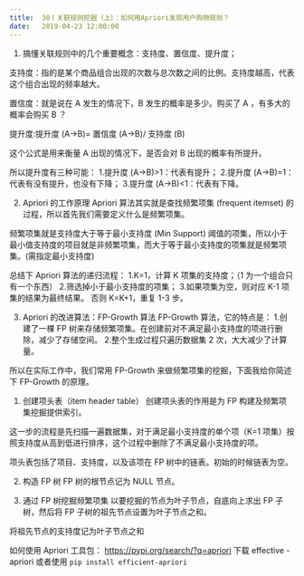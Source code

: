 ```yaml
---             
title:  30丨关联规则挖掘（上）：如何用Apriori发现用户购物规则？
date:   2019-04-23 12:00:00
---
```


1. 搞懂关联规则中的几个重要概念：支持度、置信度、提升度；


支持度：指的是某个商品组合出现的次数与总次数之间的比例。支持度越高，代表这个组合出现的频率越大。

置信度：就是说在 A 发生的情况下，B 发生的概率是多少。购买了 A ，有多大的概率会购买 B ？

提升度:提升度 (A→B)= 置信度 (A→B)/ 支持度 (B)

这个公式是用来衡量 A 出现的情况下，是否会对 B 出现的概率有所提升。

所以提升度有三种可能：
1.提升度 (A→B)>1：代表有提升；
2.提升度 (A→B)=1：代表有没有提升，也没有下降；
3.提升度 (A→B)<1：代表有下降。

2. Apriori 的工作原理
Apriori 算法其实就是查找频繁项集 (frequent itemset) 的过程，所以首先我们需要定义什么是频繁项集。

频繁项集就是支持度大于等于最小支持度 (Min Support) 阈值的项集，所以小于最小值支持度的项目就是非频繁项集，而大于等于最小支持度的项集就是频繁项集。(需指定最小支持度)

总结下 Apriori 算法的递归流程：
1.K=1，计算 K 项集的支持度；（1 为一个组合只有一个东西）
2.筛选掉小于最小支持度的项集；
3.如果项集为空，则对应 K-1 项集的结果为最终结果。
否则 K=K+1，重复 1-3 步。


3. Apriori 的改进算法：FP-Growth 算法
FP-Growth 算法，它的特点是：
1.创建了一棵 FP 树来存储频繁项集。在创建前对不满足最小支持度的项进行删除，减少了存储空间。
2.整个生成过程只遍历数据集 2 次，大大减少了计算量。

所以在实际工作中，我们常用 FP-Growth 来做频繁项集的挖掘，下面我给你简述下 FP-Growth 的原理。
1. 创建项头表（item header table）
创建项头表的作用是为 FP 构建及频繁项集挖掘提供索引。

这一步的流程是先扫描一遍数据集，对于满足最小支持度的单个项（K=1 项集）按照支持度从高到低进行排序，这个过程中删除了不满足最小支持度的项。

项头表包括了项目、支持度，以及该项在 FP 树中的链表。初始的时候链表为空。

2. 构造 FP 树
FP 树的根节点记为 NULL 节点。


3. 通过 FP 树挖掘频繁项集
以要挖掘的节点为叶子节点，自底向上求出 FP 子树，然后将 FP 子树的祖先节点设置为叶子节点之和。



将祖先节点的支持度记为叶子节点之和



如何使用 Apriori 工具包：
https://pypi.org/search/?q=apriori
下载 effective -apriori 
或者使用 `pip install efficient-apriori`








